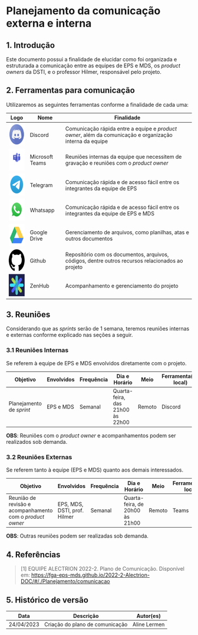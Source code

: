 # Planejamento da comunicação externa e interna

## 1. Introdução
Este documento possui a finalidade de elucidar como foi organizada e estruturada a comunicação entre as equipes de EPS e MDS, os *product owners* da DSTI, e o professor Hilmer, responsável pelo projeto.

## 2. Ferramentas para comunicação

Utilizaremos as seguintes ferramentas conforme a finalidade de cada uma:

|**Logo**|**Nome**|**Finalidade**|
|--------|-------------|---------|
|<img src="../assets/logos/discord.png" width="60px" height="60px">|Discord|Comunicação rápida entre a equipe e *product owner*, além da comunicação e organização interna da equipe|
|<img src="../assets/logos/teams.png" width="60px" height="60px">|Microsoft Teams|Reuniões internas da equipe que necessitem de gravação e reuniões com o *product owner*|
|<img src="../assets/logos/telegram.png" width="60px" height="60px">|Telegram|Comunicação rápida e de acesso fácil entre os integrantes da equipe de EPS|
|<img src="../assets/logos/whatsapp.png" width="60px" height="60px">|Whatsapp|Comunicação rápida e de acesso fácil entre os integrantes da equipe de EPS e MDS|
|<img src="../assets/logos/drive.png" width="60px" height="60px">|Google Drive|Gerenciamento de arquivos, como planilhas, atas e outros documentos|
|<img src="../assets/logos/github.png" width="60px" height="60px">|Github|Repositório com os documentos, arquivos, códigos, dentre outros recursos relacionados ao projeto|
|<img src="../assets/logos/zenhub.png" width="60px" height="60px">|ZenHub| Acompanhamento e gerenciamento do projeto|

## 3. Reuniões

Considerando que as _sprints_ serão de 1 semana, teremos reuniões internas e externas conforme explicado nas seções a seguir.

### 3.1 Reuniões Internas

Se referem à equipe de EPS e MDS envolvidos diretamente com o projeto.

|**Objetivo**|**Envolvidos**|**Frequência**|**Dia e Horário**|**Meio**|**Ferramenta**(ou local)|
|------------|--------------|--------------|-----------|--------|--------|
|Planejamento de *sprint*| EPS e MDS| Semanal | Quarta-feira, das 21h00 às 22h00|Remoto|Discord|

**OBS**: Reuniões com o *product owner* e acompanhamentos podem ser realizados sob demanda.

### 3.2 Reuniões Externas

Se referem tanto à equipe (EPS e MDS) quanto aos demais interessados.

|**Objetivo**|**Envolvidos**|**Frequência**|**Dia e Horário**|**Meio**|**Ferramenta**(ou local)|
|------------|--------------|--------------|-----------|--------|--------|
|Reunião de revisão e acompanhamento com o *product owner*| EPS, MDS, DSTI, prof. Hilmer| Semanal| Quarta-feira, de 20h00 às 21h00| Remoto|Teams|

**OBS**: Outras reuniões podem ser realizadas sob demanda.

## 4. Referências

<!-- Referências enumeradas-->

> [1] EQUIPE ALECTRION 2022-2. Plano de Comunicação. Disponível em: https://fga-eps-mds.github.io/2022-2-Alectrion-DOC/#/./Planejamento/comunicacao

## 5. Histórico de versão

|**Data**|**Descrição**|**Autor(es)**|
|--------|-------------|--------------|
|24/04/2023| Criação do plano de comunicação | Aline Lermen |

